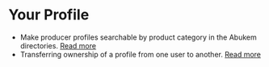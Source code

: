 # Your Profile

* Make producer profiles searchable by product category in the Abukem directories. [Read more](making-a-producer-profile-searchable-by-product-category.md)
* Transferring ownership of a profile from one user to another. [Read more](transfer-ownership.md)

